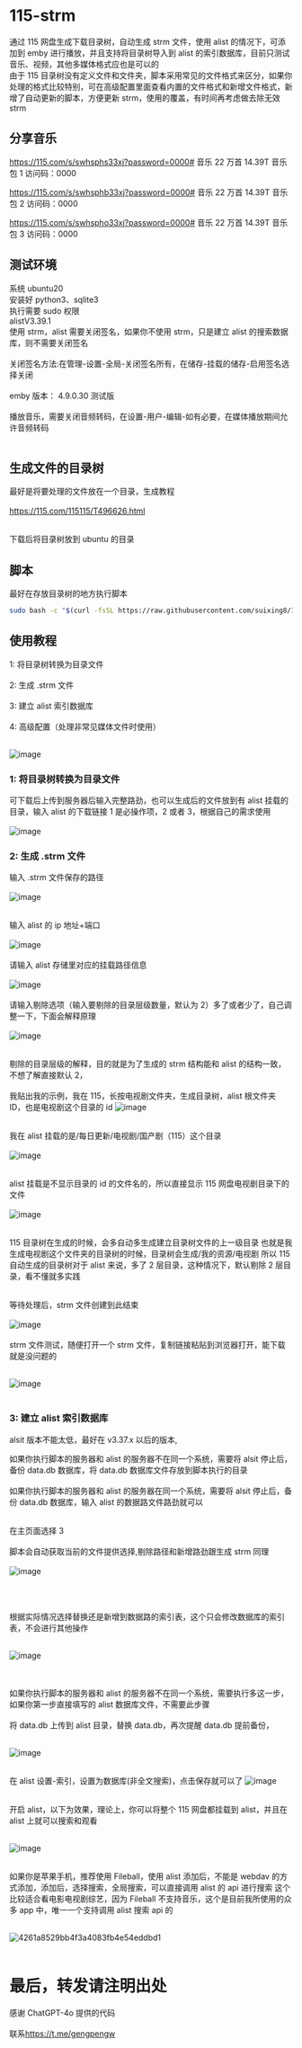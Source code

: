 # 115-strm

通过 115 网盘生成下载目录树，自动生成 strm 文件，使用 alist 的情况下，可添加到 emby 进行播放，并且支持将目录树导入到 alist 的索引数据库，目前只测试音乐、视频，其他多媒体格式应也是可以的<br>
由于 115 目录树没有定义文件和文件夹，脚本采用常见的文件格式来区分，如果你处理的格式比较特别，可在高级配置里面查看内置的文件格式和新增文件格式，新增了自动更新的脚本，方便更新 strm，使用的覆盖，有时间再考虑做去除无效 strm
## 分享音乐

<https://115.com/s/swhsphs33xj?password=0000#>
音乐 22 万首 14.39T 音乐包 1
访问码：0000

<https://115.com/s/swhsphb33xj?password=0000#>
音乐 22 万首 14.39T 音乐包 2
访问码：0000

<https://115.com/s/swhspho33xj?password=0000#>
音乐 22 万首 14.39T 音乐包 3
访问码：0000

## 测试环境

系统 ubuntu20<br>
安装好 python3、sqlite3<br>
执行需要 sudo 权限<br>
alistV3.39.1<br>
使用 strm，alist 需要关闭签名，如果你不使用 strm，只是建立 alist 的搜索数据库，则不需要关闭签名<br><br>
关闭签名方法:在管理-设置-全局-关闭签名所有，在储存-挂载的储存-启用签名选择关闭<br><br>
emby 版本： 4.9.0.30 测试版<br><br>
播放音乐，需要关闭音频转码，在设置-用户-编辑-如有必要，在媒体播放期间允许音频转码 <br><br>

## 生成文件的目录树

最好是将要处理的文件放在一个目录，生成教程<br><br>
<https://115.com/115115/T496626.html><br><br>

下载后将目录树放到 ubuntu 的目录

## 脚本

最好在存放目录树的地方执行脚本

```bash
sudo bash -c "$(curl -fsSL https://raw.githubusercontent.com/suixing8/115-strm/main/115-strm.sh)"
```

## 使用教程

1: 将目录树转换为目录文件<br><br>
2: 生成 .strm 文件<br><br>
3: 建立 alist 索引数据库<br><br>
4: 高级配置（处理非常见媒体文件时使用）<br><br>

![image](https://github.com/user-attachments/assets/d2f203ae-ba6d-4bec-a339-f142d2b28b86)

### 1: 将目录树转换为目录文件

可下载后上传到服务器后输入完整路劲，也可以生成后的文件放到有 alist 挂载的目录，输入 alist 的下载链接
1 是必操作项，2 或者 3，根据自己的需求使用<br><br>
![image](https://github.com/user-attachments/assets/c833d6e2-a84d-4e10-9f95-793649a5cb74)

### 2: 生成 .strm 文件

输入 .strm 文件保存的路径<br><br>
![image](https://github.com/user-attachments/assets/e3a53987-e1db-45c3-930a-5c9f54847972)<br><br>

输入 alist 的 ip 地址+端口<br><br>
![image](https://github.com/user-attachments/assets/86c8cb82-c4ee-4fcb-893a-33ad43d4814e)<br><br>
请输入 alist 存储里对应的挂载路径信息<br><br>
![image](https://github.com/user-attachments/assets/045fb0d8-68ab-4c01-b296-af8355b15a98)<br><br>
请输入剔除选项（输入要剔除的目录层级数量，默认为 2）多了或者少了，自己调整一下，下面会解释原理<br><br>
![image](https://github.com/user-attachments/assets/2604da02-0782-4853-a8e3-fd97d88033ce)<br><br>

剔除的目录层级的解释，目的就是为了生成的 strm 结构能和 alist 的结构一致，不想了解直接默认 2，<br><br>
我贴出我的示例，我在 115，长按电视剧文件夹，生成目录树，alist 根文件夹 ID，也是电视剧这个目录的 id
![image](https://github.com/user-attachments/assets/7238a63c-f17b-475a-97c1-baaafa6ec20f)<br><br>

我在 alist 挂载的是/每日更新/电视剧/国产剧（115）这个目录<br><br>
![image](https://github.com/user-attachments/assets/0b951ba5-9a1c-45f2-94bc-34e61b5a351c)<br><br>

alist 挂载是不显示目录的 id 的文件名的，所以直接显示 115 网盘电视剧目录下的文件<br><br>
![image](https://github.com/user-attachments/assets/2480984a-95ec-4eb6-87d1-96c343ee61c4)<br><br>

115 目录树在生成的时候，会多自动多生成建立目录树文件的上一级目录
也就是我生成电视剧这个文件夹的目录树的时候，目录树会生成/我的资源/电视剧
所以 115 自动生成的目录树对于 alist 来说，多了 2 层目录，这种情况下，默认剔除 2 层目录，看不懂就多实践<br><br>

等待处理后，strm 文件创建到此结束<br><br>
![image](https://github.com/user-attachments/assets/33688331-776d-4e6c-99e7-877498cb51cd)<br><br>
strm 文件测试，随便打开一个 strm 文件，复制链接粘贴到浏览器打开，能下载就是没问题的<br><br>

![image](https://github.com/user-attachments/assets/dd9a8fd0-9b0e-4c75-ad6e-d217d27e4fc9)<br><br>

### 3: 建立 alist 索引数据库

alsit 版本不能太低，最好在 v3.37.x 以后的版本,

如果你执行脚本的服务器和 alist 的服务器不在同一个系统，需要将 alsit 停止后，备份 data.db 数据库，将 data.db 数据库文件存放到脚本执行的目录<br><br>
如果你执行脚本的服务器和 alist 的服务器在同一个系统，需要将 alsit 停止后，备份 data.db 数据库，输入 alist 的数据路文件路劲就可以<br><br>

在主页面选择 3<br><br>
脚本会自动获取当前的文件提供选择,剔除路径和新增路劲跟生成 strm 同理<br><br>
![image](https://github.com/user-attachments/assets/4db9147f-c17d-4911-9e0d-970813751e79)

<br><br>

根据实际情况选择替换还是新增到数据路的索引表，这个只会修改数据库的索引表，不会进行其他操作<br><br>

![image](https://github.com/user-attachments/assets/fe790ea3-9ea2-497d-b925-d93752e1e08f)

<br><br>
如果你执行脚本的服务器和 alist 的服务器不在同一个系统，需要执行多这一步，如果你第一步直接填写的 alist 数据库文件，不需要此步骤<br><br>
将 data.db 上传到 alist 目录，替换 data.db，再次提醒 data.db 提前备份，<br><br>

![image](https://github.com/user-attachments/assets/47a876cb-9686-406a-a0fc-848488be1de7)<br><br>

在 alist 设置-索引，设置为数据库(非全文搜索)，点击保存就可以了
![image](https://github.com/user-attachments/assets/9823d5a7-ae6a-45ce-a91b-f2156b43904c)<br><br>

开启 alist，以下为效果，理论上，你可以将整个 115 网盘都挂载到 alist，并且在 alist 上就可以搜索和观看<br><br>

![image](https://github.com/user-attachments/assets/a38c96e5-f4fb-4790-9da9-b422bab1d5ee)<br><br>

如果你是苹果手机，推荐使用 Fileball，使用 alist 添加后，不能是 webdav 的方式添加，添加后，选择搜索，全局搜索，可以直接调用 alist 的 api 进行搜索
这个比较适合看电影电视剧综艺，因为 Fileball 不支持音乐，这个是目前我所使用的众多 app 中，唯一一个支持调用 alist 搜索 api 的<br><br>

![4261a8529bb4f3a4083fb4e54eddbd1](https://github.com/user-attachments/assets/9d4f8d0e-51aa-40ae-9f2a-94200ac96aa9)<br><br>

# 最后，转发请注明出处

感谢 ChatGPT-4o 提供的代码<br><br>
联系<https://t.me/gengpengw>
